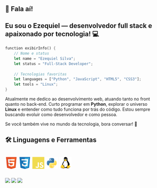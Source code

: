 ## 👋 Fala aí!

## Eu sou o Ezequiel — desenvolvedor full stack e apaixonado por tecnologia! 💻

```rust
function exibirInfo() {
    // Nome e status
    let name = "Ezequiel Silva";
    let status = "Full-Stack Developer";
    
    // Tecnologias favoritas
    let languages = ["Python", "JavaScript", "HTML5", "CSS3"];
    let tools = "Linux";
}


```

Atualmente me dedico ao desenvolvimento web, atuando tanto no front quanto no back-end. Curto programar em **Python**, explorar o universo **Linux** e entender como tudo funciona por trás do código. Estou sempre buscando evoluir como desenvolvedor e como pessoa.

Se você também vive no mundo da tecnologia, bora conversar! 🚀


## 🛠 Linguagens e Ferramentas

<div style="display: inline_block"><br>
  <img align="center" alt="HTML" height="40" width="40" src="https://raw.githubusercontent.com/devicons/devicon/master/icons/html5/html5-original.svg">
  <img align="center" alt="CSS" height="40" width="40" src="https://raw.githubusercontent.com/devicons/devicon/master/icons/css3/css3-original.svg">
  <img align="center" alt="JavaScript" height="40" width="40" src="https://raw.githubusercontent.com/devicons/devicon/master/icons/javascript/javascript-plain.svg">
  <img align="center" alt="Python" height="40" width="40" src="https://raw.githubusercontent.com/devicons/devicon/master/icons/python/python-original.svg">
  <img align="center" alt="Linux" height="40" width="40" src="https://raw.githubusercontent.com/devicons/devicon/master/icons/linux/linux-original.svg">
</div>

##

<div>
  <a href="https://www.instagram.com/ezeepires" target="_blank"><img src="https://img.shields.io/badge/Instagram-%23E4405F?style=for-the-badge&logo=instagram&logoColor=white"></a>
  <a href="https://www.linkedin.com/in/ezeepires" target="_blank"><img src="https://img.shields.io/badge/LinkedIn-%230077B5?style=for-the-badge&logo=linkedin&logoColor=white"></a>
  <a href="https://discord.com/users/ezeepires" target="_blank"><img src="https://img.shields.io/badge/Discord-%237289DA?style=for-the-badge&logo=discord&logoColor=white"></a>
</div>

